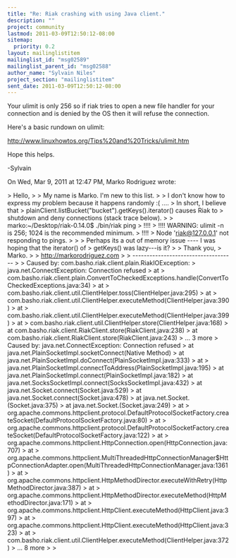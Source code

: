 ```yaml
---
title: "Re: Riak crashing with using Java client."
description: ""
project: community
lastmod: 2011-03-09T12:50:12-08:00
sitemap:
  priority: 0.2
layout: mailinglistitem
mailinglist_id: "msg02589"
mailinglist_parent_id: "msg02588"
author_name: "Sylvain Niles"
project_section: "mailinglistitem"
sent_date: 2011-03-09T12:50:12-08:00
---
```



Your ulimit is only 256 so if riak tries to open a new file handler for your
connection and is denied by the OS then it will refuse the connection.

Here's a basic rundown on ulimit:

http://www.linuxhowtos.org/Tips%20and%20Tricks/ulimit.htm

Hope this helps.

-Sylvain


On Wed, Mar 9, 2011 at 12:47 PM, Marko Rodriguez wrote:

&gt; Hello,
&gt;
&gt; My name is Marko. I'm new to this list.
&gt;
&gt; I don't know how to express my problem because it happens randomly :( ....
&gt; In short, I believe that
&gt; plainClient.listBucket("bucket").getKeys().iterator() causes Riak to
&gt; shutdown and deny connections (stack trace below).
&gt;
&gt; marko:~/Desktop/riak-0.14.0$ ./bin/riak ping
&gt; !!!!
&gt; !!!! WARNING: ulimit -n is 256; 1024 is the recommended minimum.
&gt; !!!!
&gt; Node 'riak@127.0.0.1' not responding to pings.
&gt;
&gt;
&gt; Perhaps its a out of memory issue ---- I was hoping that the iterator() of
&gt; getKeys() was lazy---is it?
&gt;
&gt; Thank you,
&gt; Marko.
&gt;
&gt; http://markorodriguez.com
&gt;
&gt; ------------------------------------
&gt;
&gt; Caused by: com.basho.riak.client.plain.RiakIOException:
&gt; java.net.ConnectException: Connection refused
&gt; at
&gt; com.basho.riak.client.plain.ConvertToCheckedExceptions.handle(ConvertToCheckedExceptions.java:34)
&gt; at
&gt; com.basho.riak.client.util.ClientHelper.toss(ClientHelper.java:295)
&gt; at
&gt; com.basho.riak.client.util.ClientHelper.executeMethod(ClientHelper.java:390)
&gt; at
&gt; com.basho.riak.client.util.ClientHelper.executeMethod(ClientHelper.java:399)
&gt; at
&gt; com.basho.riak.client.util.ClientHelper.store(ClientHelper.java:168)
&gt; at com.basho.riak.client.RiakClient.store(RiakClient.java:238)
&gt; at com.basho.riak.client.RiakClient.store(RiakClient.java:243)
&gt; ... 3 more
&gt; Caused by: java.net.ConnectException: Connection refused
&gt; at java.net.PlainSocketImpl.socketConnect(Native Method)
&gt; at java.net.PlainSocketImpl.doConnect(PlainSocketImpl.java:333)
&gt; at
&gt; java.net.PlainSocketImpl.connectToAddress(PlainSocketImpl.java:195)
&gt; at java.net.PlainSocketImpl.connect(PlainSocketImpl.java:182)
&gt; at java.net.SocksSocketImpl.connect(SocksSocketImpl.java:432)
&gt; at java.net.Socket.connect(Socket.java:529)
&gt; at java.net.Socket.connect(Socket.java:478)
&gt; at java.net.Socket.(Socket.java:375)
&gt; at java.net.Socket.(Socket.java:249)
&gt; at
&gt; org.apache.commons.httpclient.protocol.DefaultProtocolSocketFactory.createSocket(DefaultProtocolSocketFactory.java:80)
&gt; at
&gt; org.apache.commons.httpclient.protocol.DefaultProtocolSocketFactory.createSocket(DefaultProtocolSocketFactory.java:122)
&gt; at
&gt; org.apache.commons.httpclient.HttpConnection.open(HttpConnection.java:707)
&gt; at
&gt; org.apache.commons.httpclient.MultiThreadedHttpConnectionManager$HttpConnectionAdapter.open(MultiThreadedHttpConnectionManager.java:1361)
&gt; at
&gt; org.apache.commons.httpclient.HttpMethodDirector.executeWithRetry(HttpMethodDirector.java:387)
&gt; at
&gt; org.apache.commons.httpclient.HttpMethodDirector.executeMethod(HttpMethodDirector.java:171)
&gt; at
&gt; org.apache.commons.httpclient.HttpClient.executeMethod(HttpClient.java:397)
&gt; at
&gt; org.apache.commons.httpclient.HttpClient.executeMethod(HttpClient.java:323)
&gt; at
&gt; com.basho.riak.client.util.ClientHelper.executeMethod(ClientHelper.java:372)
&gt; ... 8 more
&gt;
&gt;

